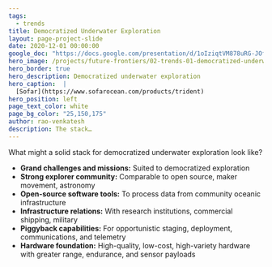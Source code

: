 ```yaml
---
tags:
  - trends
title: Democratized Underwater Exploration
layout: page-project-slide
date: 2020-12-01 00:00:00
google_doc: "https://docs.google.com/presentation/d/1oIziqtVM878uRG-JOfrQNvGFsQWKP_S_W8cLkhQlXvA/edit#slide=id.g8f42444074_0_31"
hero_image: /projects/future-frontiers/02-trends-01-democratized-underwater-exploration-04.jpg
hero_border: true
hero_description: Democratized underwater exploration
hero_caption:  |
  [Sofar](https://www.sofarocean.com/products/trident)
hero_position: left
page_text_color: white
page_bg_color: "25,150,175"
author: rao-venkatesh
description: The stack…
---
```

What might a solid stack for democratized underwater exploration look like?

- **Grand challenges and missions:** Suited to democratized exploration
- **Strong explorer community:** Comparable to open source, maker movement, astronomy
- **Open-source software tools:** To process data from community oceanic infrastructure
- **Infrastructure relations:** With research institutions, commercial shipping, military 
- **Piggyback capabilities:** For opportunistic staging, deployment, communications, and telemetry
- **Hardware foundation:** High-quality, low-cost, high-variety hardware with greater range, endurance, and sensor payloads
